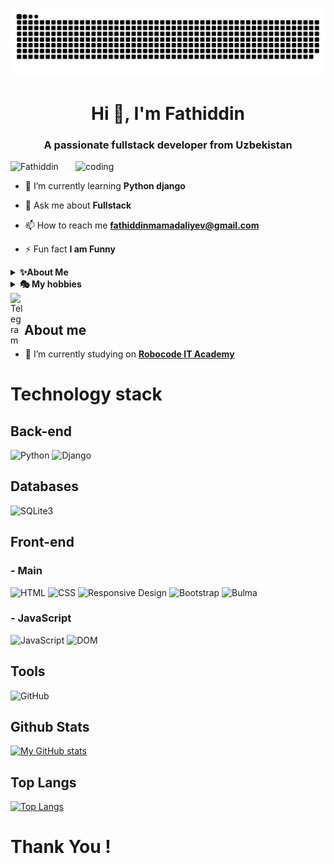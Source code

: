 <p dir="auto"><a target="_blank" rel="noopener noreferrer" href="https://github.com/Platane/snk/raw/output/github-contribution-grid-snake.svg"><img src="https://github.com/Platane/snk/raw/output/github-contribution-grid-snake.svg" alt="" style="max-width: 100%;"></a></p>
<h1 align="center">Hi 👋, I'm Fathiddin</h1>
<h3 align="center">A passionate fullstack developer from Uzbekistan</h3>
<img align="right" width="400" src="https://c.tenor.com/2uyENRmiUt0AAAAC/coding.gif" alt="coding" />

<p align="left"> <img src="https://komarev.com/ghpvc/?username=Fathiddin&label=Profile%20views&color=0e75b6&style=flat" alt="Fathiddin" /> </p>

- 🌱 I’m currently learning **Python django**

- 💬 Ask me about **Fullstack**

- 📫 How to reach me **fathiddinmamadaliyev@gmail.com**

- ⚡ Fun fact **I am Funny**
<details>
    <summary><b>✨About Me</b></summary><br/>
    My name is <strong>fathiddin.</strong> Full name is <strong>Fathiddin Mamadaliyev.</strong> I'm from <strong>Andijan. 19.y.o</strong>
</details>
<details>
    <summary><b>🎭 My hobbies</b></summary><br/>
      <strong>Programming, play game, listening to music, .</strong>
</details> 


<a href="https://t.me/fathiddin_mamadaliyev">
  <img align="left" alt="Telegram" width="22px" src="https://camo.githubusercontent.com/5c1975da7d9ab735ceb71c57b6c7e48ff3e08ca4/68747470733a2f2f6564656e742e6769746875622e696f2f537570657254696e7949636f6e732f696d616765732f7376672f74656c656772616d2e737667">
</a>


</br>

## About me

- 🔭 I’m currently studying on **[Robocode IT Academy](https://robocode.uz)**
<!-- - 📫 How to reach me: ...
- 😄 Pronouns: ...
- ⚡ Fun fact: ... -->

# Technology stack

## **Back-end**
![Python](https://img.shields.io/badge/-Python-black?style=flat-square&logo=Python)
![Django](https://img.shields.io/badge/-Django-0aad48?style=flat-square&logo=Django)

## **Databases**
![SQLite3](https://img.shields.io/badge/SQLite-3-orange)

## **Front-end**
### - **Main**
![HTML](https://img.shields.io/badge/HTML-5-informational)
![CSS](https://img.shields.io/badge/CSS-3-informational)
![Responsive Design](https://img.shields.io/badge/Responsive-Design-orange)
![Bootstrap](https://img.shields.io/badge/Bootstrap-5-orange)
![Bulma](https://img.shields.io/badge/Bulma-CSS-brightgreen)


### - **JavaScript**
![JavaScript](https://img.shields.io/badge/-JavaScript-%23F7DF1C?style=flat-square&logo=javascript&logoColor=000000&labelColor=%23F7DF1C&color=%23FFCE5A)
![DOM](https://img.shields.io/badge/DOM-Manipulation-yellow)

## **Tools**
![GitHub](https://img.shields.io/badge/-GitHub-181717?style=flat-square&logo=github)

## **Github Stats**
[![My GitHub stats](https://github-readme-stats.vercel.app/api?username=Fathiddin&hide=contribs,prs&show_icons=true&theme=highcontrast)](https://github.com/Fathiddin/github-readme-stats)

## **Top Langs**
[![Top Langs](https://github-readme-stats.vercel.app/api/top-langs/?username=Fathiddin&layout=compact&theme=highcontrast)](https://github.com/Fathiddin/github-readme-stats)

# Thank You !
